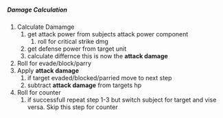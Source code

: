 ##### Damage Calculation
1. Calculate Damamge
	1. get attack power from subjects attack power component
		1. roll for critical strike dmg
	2. get defense power from target unit
	3. calculate differnce this is now the **attack damage**
2. Roll for evade/block/parry
3. Apply **attack damage**
	1. if target evaded/blocked/parried move to next step
	2. subtract **attack damage** from targets hp
4. Roll for counter
	1. if successfull repeat step 1-3 but switch subject for target and vise versa. Skip this step for counter
	
	
